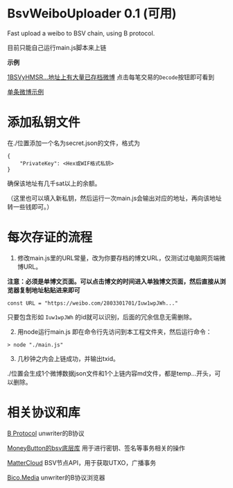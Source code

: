 # BsvWeiboUploader 0.1 (可用)
 Fast upload a weibo to BSV chain, using B protocol.

目前只能自己运行main.js脚本来上链

**示例**

[1BSVyHMSR...地址上有大量已存档微博](https://whatsonchain.com/address/1BSVyHMSRomQBTQYY5ugcioakawcSKM43F?sort=desc&limit=5&offset=5) 点击每笔交易的`Decode`按钮即可看到

[单条微博示例](https://bico.media/d9a5be58be40bfd83d0ce2bab4b2eec8d2f9619f148f1fa8c97f24a44ddf4c59)

# 添加私钥文件
在./位置添加一个名为secret.json的文件，格式为
```
{
    "PrivateKey": <Hex或WIF格式私钥>
}
```

确保该地址有几千sat以上的余额。

（这里也可以填入新私钥，然后运行一次main.js会输出对应的地址，再向该地址转一些钱即可。）

# 每次存证的流程

1. 修改main.js里的URL常量，改为你要存档的博文URL，仅测试过电脑网页端微博URL。

**注意：必须是单博文页面。可以点击博文的时间进入单独博文页面，然后直接从浏览器复制地址粘贴进来即可**

```
const URL = "https://weibo.com/2803301701/Iuw1wpJWh..."
```

只要包含形如 `Iuw1wpJWh` 的id就可以识别，后面的冗余信息无需删除。

2. 用node运行main.js
即在命令行先访问到本工程文件夹，然后运行命令：
```
> node "./main.js"
```

3. 几秒钟之内会上链成功，并输出txid。

./位置会生成1个微博数据json文件和1个上链内容md文件，都是temp...开头，可以删除。


# 相关协议和库

[B Protocol](https://github.com/unwriter/B) unwriter的B协议

[MoneyButton的bsv底层库](https://docs.moneybutton.com) 用于进行密钥、签名等事务相关的操作

[MatterCloud](https://www.mattercloud.net) BSV节点API，用于获取UTXO，广播事务

[Bico.Media](https://bico.media) unwriter的B协议浏览器